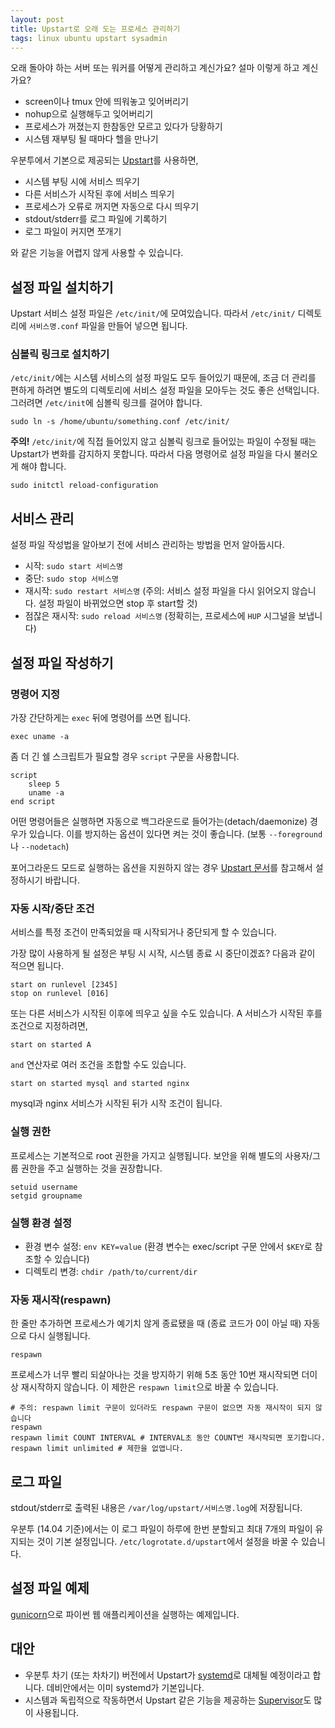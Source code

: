 ```yaml
---
layout: post
title: Upstart로 오래 도는 프로세스 관리하기
tags: linux ubuntu upstart sysadmin
---
```


오래 돌아야 하는 서버 또는 워커를 어떻게 관리하고 계신가요? 설마 이렇게 하고 계신가요?

* screen이나 tmux 안에 띄워놓고 잊어버리기
* nohup으로 실행해두고 잊어버리기
* 프로세스가 꺼졌는지 한참동안 모르고 있다가 당황하기
* 시스템 재부팅 될 때마다 헬을 만나기

우분투에서 기본으로 제공되는 [Upstart](http://upstart.ubuntu.com/)를 사용하면,

* 시스템 부팅 시에 서비스 띄우기
* 다른 서비스가 시작된 후에 서비스 띄우기
* 프로세스가 오류로 꺼지면 자동으로 다시 띄우기
* stdout/stderr를 로그 파일에 기록하기
* 로그 파일이 커지면 쪼개기

와 같은 기능을 어렵지 않게 사용할 수 있습니다.

## 설정 파일 설치하기

Upstart 서비스 설정 파일은 `/etc/init/`에 모여있습니다. 따라서 `/etc/init/` 디렉토리에 `서비스명.conf` 파일을 만들어 넣으면 됩니다.

### 심볼릭 링크로 설치하기

`/etc/init/`에는 시스템 서비스의 설정 파일도 모두 들어있기 때문에, 조금 더 관리를 편하게 하려면 별도의 디렉토리에 서비스 설정 파일을 모아두는 것도 좋은 선택입니다. 그러려면 `/etc/init`에 심볼릭 링크를 걸어야 합니다.

    sudo ln -s /home/ubuntu/something.conf /etc/init/

**주의!** `/etc/init/`에 직접 들어있지 않고 심볼릭 링크로 들어있는 파일이 수정될 때는 Upstart가 변화를 감지하지 못합니다. 따라서 다음 명령어로 설정 파일을 다시 불러오게 해야 합니다.

    sudo initctl reload-configuration

## 서비스 관리

설정 파일 작성법을 알아보기 전에 서비스 관리하는 방법을 먼저 알아둡시다.

* 시작: `sudo start 서비스명`
* 중단: `sudo stop 서비스명`
* 재시작: `sudo restart 서비스명` (주의: 서비스 설정 파일을 다시 읽어오지 않습니다. 설정 파일이 바뀌었으면 stop 후 start할 것)
* 점잖은 재시작: `sudo reload 서비스명` (정확히는, 프로세스에 `HUP` 시그널을 보냅니다)

## 설정 파일 작성하기

### 명령어 지정

가장 간단하게는 `exec` 뒤에 명령어를 쓰면 됩니다.

    exec uname -a

좀 더 긴 쉘 스크립트가 필요할 경우 `script` 구문을 사용합니다.

    script
        sleep 5
        uname -a
    end script

어떤 명령어들은 실행하면 자동으로 백그라운드로 들어가는(detach/daemonize) 경우가 있습니다. 이를 방지하는 옵션이 있다면 켜는 것이 좋습니다. (보통 `--foreground`나 `--nodetach`)

포어그라운드 모드로 실행하는 옵션을 지원하지 않는 경우 [Upstart 문서](http://upstart.ubuntu.com/cookbook/#expect)를 참고해서 설정하시기 바랍니다.

### 자동 시작/중단 조건

서비스를 특정 조건이 만족되었을 때 시작되거나 중단되게 할 수 있습니다.

가장 많이 사용하게 될 설정은 부팅 시 시작, 시스템 종료 시 중단이겠죠? 다음과 같이 적으면 됩니다.

    start on runlevel [2345]
    stop on runlevel [016]

또는 다른 서비스가 시작된 이후에 띄우고 싶을 수도 있습니다. A 서비스가 시작된 후를 조건으로 지정하려면,

    start on started A

`and` 연산자로 여러 조건을 조합할 수도 있습니다.

    start on started mysql and started nginx

mysql과 nginx 서비스가 시작된 뒤가 시작 조건이 됩니다.

### 실행 권한

프로세스는 기본적으로 root 권한을 가지고 실행됩니다. 보안을 위해 별도의 사용자/그룹 권한을 주고 실행하는 것을 권장합니다.

    setuid username
    setgid groupname

### 실행 환경 설정

* 환경 변수 설정: `env KEY=value` (환경 변수는 exec/script 구문 안에서 `$KEY`로 참조할 수 있습니다)
* 디렉토리 변경: `chdir /path/to/current/dir`

### 자동 재시작(respawn)

한 줄만 추가하면 프로세스가 예기치 않게 종료됐을 때 (종료 코드가 0이 아닐 때) 자동으로 다시 실행됩니다.

    respawn

프로세스가 너무 빨리 되살아나는 것을 방지하기 위해 5초 동안 10번 재시작되면 더이상 재시작하지 않습니다. 이 제한은 `respawn limit`으로 바꿀 수 있습니다.

    # 주의: respawn limit 구문이 있더라도 respawn 구문이 없으면 자동 재시작이 되지 않습니다
    respawn
    respawn limit COUNT INTERVAL # INTERVAL초 동안 COUNT번 재시작되면 포기합니다.
    respawn limit unlimited # 제한을 없앱니다.

## 로그 파일

stdout/stderr로 출력된 내용은 `/var/log/upstart/서비스명.log`에 저장됩니다.

우분투 (14.04 기준)에서는 이 로그 파일이 하루에 한번 분할되고 최대 7개의 파일이 유지되는 것이 기본 설정입니다. `/etc/logrotate.d/upstart`에서 설정을 바꿀 수 있습니다.

## 설정 파일 예제

[gunicorn](http://gunicorn.org/)으로 파이썬 웹 애플리케이션을 실행하는 예제입니다.

<script src="https://gist.github.com/dittos/60e80da8e8d11b475c9f.js"></script>

## 대안

* 우분투 차기 (또는 차차기) 버전에서 Upstart가 [systemd](http://www.freedesktop.org/wiki/Software/systemd/)로 대체될 예정이라고 합니다. 데비안에서는 이미 systemd가 기본입니다.
* 시스템과 독립적으로 작동하면서 Upstart 같은 기능을 제공하는 [Supervisor](http://supervisord.org/)도 많이 사용됩니다.
